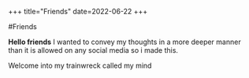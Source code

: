 +++
title="Friends"
date=2022-06-22
+++

#Friends

**Hello friends** I wanted to convey my thoughts in a more deeper manner than
it is allowed on any social media so i made this.

Welcome into my trainwreck called my mind
